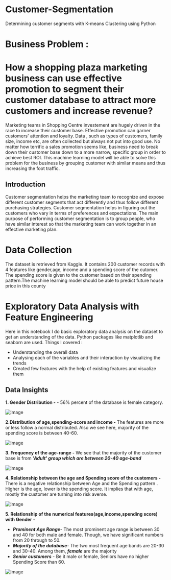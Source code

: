 # Customer-Segmentation
Determining customer segments with K-means Clustering using Python

# Business Problem : 
# How a shopping plaza marketing business can use effective promotion to segment their customer database to attract more customers and increase revenue?

Marketing teams in Shopping Centre investement are hugely driven in the race to increase their customer base. Effective promotion can garner customers' attention and loyalty. Data , such as types of customers, family size, income etc, are often collected but always not put into good use. No matter how terrific a sales promotion seems like, business need to break down their customer base down to a more narrow, specific group in order to achieve best ROI. This machine learning model will be able to solve this problem for the business by grouping customer with similar means and thus increasing the foot traffic.

## Introduction
Customer segmentation helps the marketing team to recognize and expose different customer  segments that act differently and thus follow different purchasing strategies. Customer segmentation helps in figuring out the customers who vary in terms of preferences and expectations.  The  main  purpose  of  performing customer segmentation is to group people, who have similar interest so that the marketing team can work together in an effective marketing  plan.

# Data Collection
The dataset is retrieved from Kaggle. It contains 200 customer records with 4 features like gender,age, income and a spending score of the cutomer. The spending score is given to the customer based on their spending pattern.The machine learning model should be able to predict future house price in this county

# Exploratory Data Analysis with Feature Engineering
Here in this notebook I do basic exploratory data analysis on the dataset to get an understanding of the data. Python packages like matplotlib and seaborn are used. Things I covered :

* Understanding the overall data
* Analysing each of the variables and their interaction by visualizing the trends
* Created few features with the help of existing features and visualize them

## Data Insights

**1. Gender Distribution -** - 56% percent of the database is female category. 

![image](https://user-images.githubusercontent.com/49127037/139367003-b1ee4102-b469-4806-9e0f-ed75fa1519d2.png)

**2.Distribution of age,spending-score and income -**  The features are more or less follow a normal distributed. Also we see here, majority of the spending score is between 40-60.

![image](https://user-images.githubusercontent.com/49127037/139367240-f5aac4c4-4104-404d-8042-7d27d49f65b0.png)

**3. Frequency of the age-range -**  We see that the majority of the customer base is from _**'Adult' group which are between 20-40 age-band**_

![image](https://user-images.githubusercontent.com/49127037/139370122-2a319600-edf6-432d-9cab-7f267d290bca.png)


**4. Relationship between the age and Spending score of the customers -** There is a negative relationship between Age and the Spending pattern . Higher is the age, lower is the spending score. It implies that with age, mostly the customer are turning into risk averse.

![image](https://user-images.githubusercontent.com/49127037/139368655-6a51a510-23f6-4284-a440-1b7e6d2f6bdf.png)

**5. Relationship of the numerical features(age,income,spending score) with Gender -**

- _**Prominent Age Range**_- The most prominent age range is between 30 and 40 for both male and female. Though, we have significant numbers from 20 through to 50.
- _**Majority of the database**_-  The two most frequent age bands are 20-30 and 30-40. Among them, _**female**_ are the majority
- _**Senior customers**_ -  Be it male or female, Seniors have no higher Spending Score than 60.

![image](https://user-images.githubusercontent.com/49127037/139366114-4bd5fd8b-08b0-461c-aee1-a6b061241de3.png)




